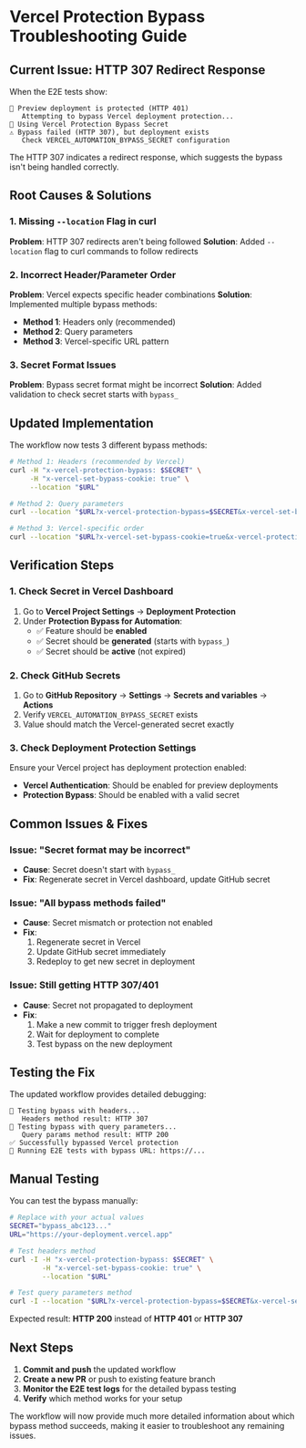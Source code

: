 # Vercel Protection Bypass Troubleshooting Guide

## Current Issue: HTTP 307 Redirect Response

When the E2E tests show:

```
🔐 Preview deployment is protected (HTTP 401)
   Attempting to bypass Vercel deployment protection...
🔑 Using Vercel Protection Bypass Secret
⚠️ Bypass failed (HTTP 307), but deployment exists
   Check VERCEL_AUTOMATION_BYPASS_SECRET configuration
```

The HTTP 307 indicates a redirect response, which suggests the bypass isn't being handled correctly.

## Root Causes & Solutions

### 1. Missing `--location` Flag in curl

**Problem**: HTTP 307 redirects aren't being followed
**Solution**: Added `--location` flag to curl commands to follow redirects

### 2. Incorrect Header/Parameter Order

**Problem**: Vercel expects specific header combinations
**Solution**: Implemented multiple bypass methods:

- **Method 1**: Headers only (recommended)
- **Method 2**: Query parameters
- **Method 3**: Vercel-specific URL pattern

### 3. Secret Format Issues

**Problem**: Bypass secret format might be incorrect
**Solution**: Added validation to check secret starts with `bypass_`

## Updated Implementation

The workflow now tests 3 different bypass methods:

```bash
# Method 1: Headers (recommended by Vercel)
curl -H "x-vercel-protection-bypass: $SECRET" \
     -H "x-vercel-set-bypass-cookie: true" \
     --location "$URL"

# Method 2: Query parameters
curl --location "$URL?x-vercel-protection-bypass=$SECRET&x-vercel-set-bypass-cookie=true"

# Method 3: Vercel-specific order
curl --location "$URL?x-vercel-set-bypass-cookie=true&x-vercel-protection-bypass=$SECRET"
```

## Verification Steps

### 1. Check Secret in Vercel Dashboard

1. Go to **Vercel Project Settings** → **Deployment Protection**
2. Under **Protection Bypass for Automation**:
   - ✅ Feature should be **enabled**
   - ✅ Secret should be **generated** (starts with `bypass_`)
   - ✅ Secret should be **active** (not expired)

### 2. Check GitHub Secrets

1. Go to **GitHub Repository** → **Settings** → **Secrets and variables** → **Actions**
2. Verify `VERCEL_AUTOMATION_BYPASS_SECRET` exists
3. Value should match the Vercel-generated secret exactly

### 3. Check Deployment Protection Settings

Ensure your Vercel project has deployment protection enabled:

- **Vercel Authentication**: Should be enabled for preview deployments
- **Protection Bypass**: Should be enabled with a valid secret

## Common Issues & Fixes

### Issue: "Secret format may be incorrect"

- **Cause**: Secret doesn't start with `bypass_`
- **Fix**: Regenerate secret in Vercel dashboard, update GitHub secret

### Issue: "All bypass methods failed"

- **Cause**: Secret mismatch or protection not enabled
- **Fix**:
  1. Regenerate secret in Vercel
  2. Update GitHub secret immediately
  3. Redeploy to get new secret in deployment

### Issue: Still getting HTTP 307/401

- **Cause**: Secret not propagated to deployment
- **Fix**:
  1. Make a new commit to trigger fresh deployment
  2. Wait for deployment to complete
  3. Test bypass on the new deployment

## Testing the Fix

The updated workflow provides detailed debugging:

```
🔄 Testing bypass with headers...
   Headers method result: HTTP 307
🔄 Testing bypass with query parameters...
   Query params method result: HTTP 200
✅ Successfully bypassed Vercel protection
🧪 Running E2E tests with bypass URL: https://...
```

## Manual Testing

You can test the bypass manually:

```bash
# Replace with your actual values
SECRET="bypass_abc123..."
URL="https://your-deployment.vercel.app"

# Test headers method
curl -I -H "x-vercel-protection-bypass: $SECRET" \
        -H "x-vercel-set-bypass-cookie: true" \
        --location "$URL"

# Test query parameters method
curl -I --location "$URL?x-vercel-protection-bypass=$SECRET&x-vercel-set-bypass-cookie=true"
```

Expected result: **HTTP 200** instead of **HTTP 401** or **HTTP 307**

## Next Steps

1. **Commit and push** the updated workflow
2. **Create a new PR** or push to existing feature branch
3. **Monitor the E2E test logs** for the detailed bypass testing
4. **Verify** which method works for your setup

The workflow will now provide much more detailed information about which bypass method succeeds, making it easier to troubleshoot any remaining issues.
